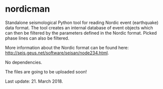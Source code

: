 # nordicman
Standalone seismological Python tool for reading Nordic event (earthquake) data format. The tool creates an internal database of event objects which can then be filtered by the parameters defined in the Nordic format. Picked phase lines can also be filtered.

More information about the Nordic format can be found here: http://seis.geus.net/software/seisan/node234.html.

No dependencies.

The files are going to be uploaded soon!

Last update: 21. March 2018.
